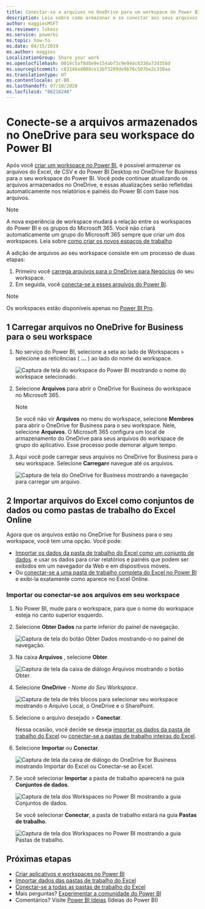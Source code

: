 ```yaml
---
title: Conectar-se a arquivos no OneDrive para um workspace do Power BI
description: Leia sobre como armazenar e se conectar aos seus arquivos de Excel, CSV e do Power BI Desktop no OneDrive para o seu workspace do Power BI.
author: maggiesMSFT
ms.reviewer: lukasz
ms.service: powerbi
ms.topic: how-to
ms.date: 04/15/2019
ms.author: maggies
LocalizationGroup: Share your work
ms.openlocfilehash: 0016c5af8d8e9e154abf3c9e94dc6330a73d358d
ms.sourcegitcommit: c83146ad008ce13bf3289de9b76c507be2c330aa
ms.translationtype: HT
ms.contentlocale: pt-BR
ms.lasthandoff: 07/10/2020
ms.locfileid: "86216246"
---
```

# <a name="connect-to-files-stored-in-onedrive-for-your-power-bi-workspace"></a>Conecte-se a arquivos armazenados no OneDrive para seu workspace do Power BI
Após você [criar um workspace no Power BI](../collaborate-share/service-create-distribute-apps.md), é possível armazenar os arquivos do Excel, de CSV e do Power BI Desktop no OneDrive for Business para o seu workspace do Power BI. Você pode continuar atualizando os arquivos armazenados no OneDrive, e essas atualizações serão refletidas automaticamente nos relatórios e painéis do Power BI com base nos arquivos. 

> [!NOTE]
> A nova experiência de workspace mudará a relação entre os workspaces do Power BI e os grupos do Microsoft 365. Você não criará automaticamente um grupo do Microsoft 365 sempre que criar um dos workspaces. Leia sobre [como criar os novos espaços de trabalho](../collaborate-share/service-create-the-new-workspaces.md)

A adição de arquivos ao seu workspace consiste em um processo de duas etapas: 

1. Primeiro você [carrega arquivos para o OneDrive para Negócios](service-connect-to-files-in-app-workspace-onedrive-for-business.md#1-upload-files-to-the-onedrive-for-business-for-your-workspace) do seu workspace.
2. Em seguida, você [conecta-se a esses arquivos do Power BI](service-connect-to-files-in-app-workspace-onedrive-for-business.md#2-import-excel-files-as-datasets-or-as-excel-online-workbooks).

> [!NOTE]
> Os workspaces estão disponíveis apenas no [Power BI Pro](../fundamentals/service-features-license-type.md).
> 

## <a name="1-upload-files-to-the-onedrive-for-business-for-your-workspace"></a>1 Carregar arquivos no OneDrive for Business para o seu workspace
1. No serviço do Power BI, selecione a seta ao lado de Workspaces &gt; selecione as reticências ( **...** ) ao lado do nome do workspace. 
   
   ![Captura de tela do workspace do Power BI mostrando o nome do workspace selecionado.](media/service-connect-to-files-in-app-workspace-onedrive-for-business/power-bi-app-ellipsis.png)
2. Selecione **Arquivos** para abrir o OneDrive for Business do workspace no Microsoft 365.
   
   > [!NOTE]
   > Se você não vir **Arquivos** no menu do workspace, selecione **Membros** para abrir o OneDrive for Business para o seu workspace. Nele, selecione **Arquivos**. O Microsoft 365 configura um local de armazenamento do OneDrive para seus arquivos do workspace de grupo do aplicativo. Esse processo pode demorar algum tempo.
   > 
   > 
3. Aqui você pode carregar seus arquivos no OneDrive for Business para o seu workspace. Selecione **Carregar**e navegue até os arquivos.
   
   ![Captura de tela do OneDrive for Business mostrando a navegação para carregar um arquivo.](media/service-connect-to-files-in-app-workspace-onedrive-for-business/pbi_grpfilesonedrive.png)

## <a name="2-import-excel-files-as-datasets-or-as-excel-online-workbooks"></a>2 Importar arquivos do Excel como conjuntos de dados ou como pastas de trabalho do Excel Online
Agora que os arquivos estão no OneDrive for Business para o seu workspace, você tem uma opção. Você pode: 

* [Importar os dados da pasta de trabalho do Excel como um conjunto de dados](service-get-data-from-files.md). e usar os dados para criar relatórios e painéis que podem ser exibidos em um navegador da Web e em dispositivos móveis.
* Ou [conectar-se a uma pasta de trabalho completa do Excel no Power BI](service-excel-workbook-files.md) e exibi-la exatamente como aparece no Excel Online.

### <a name="import-or-connect-to-the-files-in-your-workspace"></a>Importar ou conectar-se aos arquivos em seu workspace
1. No Power BI, mude para o workspace, para que o nome do workspace esteja no canto superior esquerdo. 
2. Selecione **Obter Dados** na parte inferior do painel de navegação. 
   
   ![Captura de tela do botão Obter Dados mostrando-o no painel de navegação.](media/service-connect-to-files-in-app-workspace-onedrive-for-business/power-bi-app-get-data-button.png)
3. Na caixa **Arquivos** , selecione **Obter**.
   
   ![Captura de tela da caixa de diálogo Arquivos mostrando o botão Obter.](media/service-connect-to-files-in-app-workspace-onedrive-for-business/pbi_getfiles.png)
4. Selecione **OneDrive** - *Nome do Seu Workspace*.
   
    ![Captura de tela de três blocos para selecionar seu workspace mostrando o Arquivo Local, o OneDrive e o SharePoint.](media/service-connect-to-files-in-app-workspace-onedrive-for-business/pbi_grp_one_drive_shrpt.png)
5. Selecione o arquivo desejado > **Conectar**.
   
    Nessa ocasião, você decide se deseja [importar os dados da pasta de trabalho do Excel](service-get-data-from-files.md) ou [conectar-se a pastas de trabalho inteiras do Excel](service-excel-workbook-files.md).
6. Selecione **Importar** ou **Conectar**.
   
    ![Captura de tela da caixa de diálogo do OneDrive for Business mostrando Importar do Excel ou Conectar-se ao Excel.](media/service-connect-to-files-in-app-workspace-onedrive-for-business/pbi_importexceldataorwholecrop.png)
7. Se você selecionar **Importar** a pasta de trabalho aparecerá na guia **Conjuntos de dados**. 
   
    ![Captura de tela dos Workspaces no Power BI mostrando a guia Conjuntos de dados.](media/service-connect-to-files-in-app-workspace-onedrive-for-business/power-bi-app-excel-file-import.png)
   
    Se você selecionar **Conectar**, a pasta de trabalho estará na guia **Pastas de trabalho**.
   
    ![Captura de tela dos Workspaces no Power BI mostrando a guia Pastas de trabalho.](media/service-connect-to-files-in-app-workspace-onedrive-for-business/power-bi-app-excel-file-connect.png)

## <a name="next-steps"></a>Próximas etapas
* [Criar aplicativos e workspaces no Power BI](../collaborate-share/service-create-distribute-apps.md)
* [Importar dados das pastas de trabalho do Excel](service-get-data-from-files.md)
* [Conectar-se a todas as pastas de trabalho do Excel](service-excel-workbook-files.md)
* Mais perguntas? [Experimentar a comunidade do Power BI](https://community.powerbi.com/)
* Comentários? Visite [Power BI Ideias](https://ideas.powerbi.com/forums/265200-power-bi) (Ideias do Power BI)
